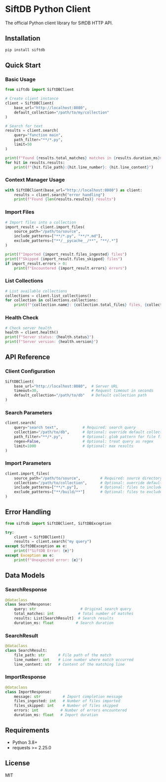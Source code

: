 # SiftDB Python Client

The official Python client library for SiftDB HTTP API.

## Installation

```bash
pip install siftdb
```

## Quick Start

### Basic Usage

```python
from siftdb import SiftDBClient

# Create client instance
client = SiftDBClient(
    base_url="http://localhost:8080",
    default_collection="/path/to/my/collection"
)

# Search for text
results = client.search(
    query="function main",
    path_filter="**/*.py",
    limit=50
)

print(f"Found {results.total_matches} matches in {results.duration_ms}ms")
for hit in results.results:
    print(f"{hit.file_path}:{hit.line_number}: {hit.line_content}")
```

### Context Manager Usage

```python
with SiftDBClient(base_url="http://localhost:8080") as client:
    results = client.search("error handling")
    print(f"Found {len(results.results)} results")
```

### Import Files

```python
# Import files into a collection
import_result = client.import_files(
    source_path="/path/to/source",
    include_patterns=["**/*.py", "**/*.md"],
    exclude_patterns=["**/__pycache__/**", "**/.*"]
)

print(f"Imported {import_result.files_ingested} files")
print(f"Skipped {import_result.files_skipped} files")
if import_result.errors > 0:
    print(f"Encountered {import_result.errors} errors")
```

### List Collections

```python
# List available collections
collections = client.list_collections()
for collection in collections.collections:
    print(f"{collection.name}: {collection.total_files} files, {collection.total_size_bytes} bytes")
```

### Health Check

```python
# Check server health
health = client.health()
print(f"Server status: {health.status}")
print(f"Server version: {health.version}")
```

## API Reference

### Client Configuration

```python
SiftDBClient(
    base_url="http://localhost:8080",  # Server URL
    timeout=30,                        # Request timeout in seconds
    default_collection="/path/to/db"   # Default collection path
)
```

### Search Parameters

```python
client.search(
    query="search text",           # Required: search query
    collection="/path/to/db",      # Optional: override default collection
    path_filter="**/*.py",         # Optional: glob pattern for file filtering
    regex=False,                   # Optional: treat query as regex
    limit=1000                     # Optional: max results
)
```

### Import Parameters

```python
client.import_files(
    source_path="/path/to/source",         # Required: source directory
    collection="/path/to/collection",      # Optional: override default collection
    include_patterns=["**/*.py"],          # Optional: files to include
    exclude_patterns=["**/build/**"]       # Optional: files to exclude
)
```

## Error Handling

```python
from siftdb import SiftDBClient, SiftDBException

try:
    client = SiftDBClient()
    results = client.search("my query")
except SiftDBException as e:
    print(f"SiftDB Error: {e}")
except Exception as e:
    print(f"Unexpected error: {e}")
```

## Data Models

### SearchResponse

```python
@dataclass
class SearchResponse:
    query: str                    # Original search query
    total_matches: int           # Total number of matches
    results: List[SearchResult]  # Search results
    duration_ms: float          # Search duration
```

### SearchResult

```python
@dataclass
class SearchResult:
    file_path: str      # File path of the match
    line_number: int    # Line number where match occurred
    line_content: str   # Content of the matching line
```

### ImportResponse

```python
@dataclass
class ImportResponse:
    message: str          # Import completion message
    files_ingested: int   # Number of files imported
    files_skipped: int    # Number of files skipped
    errors: int          # Number of errors encountered
    duration_ms: float   # Import duration
```

## Requirements

- Python 3.8+
- requests >= 2.25.0

## License

MIT

